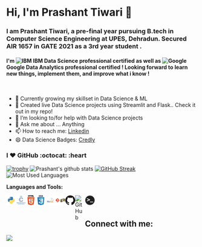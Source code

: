 # Hi, I'm Prashant Tiwari 👋
### I am Prashant Tiwari, a pre-final year pursuing B.tech in Computer Science Engineering at UPES, Dehradun. Secured AIR 1657 in GATE 2021 as a 3rd year student . 
#### I'm <img alt="IBM" width="46px" src="https://images.mktw.net/im-242189?width=1280&size=1.77777778" /> IBM Data Science professional certified as well as <img alt="Google" width="46px" src="https://i.gadgets360cdn.com/large/google_full_pixabay_1517481845616.jpg" /> Google Data Analytics professional certified ! Looking forward to learn new things, implement them, and improve what i know !
<br>

- 🔭 Currently growing my skillset in Data Science & ML
- 👯 Created live Data Science projects using Streamlit and Flask.. Check it out in my repo!
- 🤔 I’m looking to/for help with Data Science projects
- 💬 Ask me about ... Anything
- 📫 How to reach me: [Linkedin](https://www.linkedin.com/in/prashant-tiwari-310860183/)
- 😄 Data Science Badges: [Credly](https://www.credly.com/users/prashant-tiwari.6279eb46)


### I :heart: GitHub :octocat: :heart
[![trophy](https://github-profile-trophy.vercel.app/?username=Prashanttiwari0412)](https://github.com/ryo-ma/github-profile-trophy)
![Prashant's github stats](https://github-readme-stats.vercel.app/api?username=Prashanttiwari0412&show_icons=true&line_height=32&theme=radical)
[![GitHub Streak](https://github-readme-streak-stats.herokuapp.com/?user=Prashanttiwari0412&theme=dark)](https://github.com/DenverCoder1/github-readme-streak-stats)
![Most Used Languages](https://github-readme-stats.vercel.app/api/top-langs/?username=Prashanttiwari0412&layout=compact&theme=vision-friendly-dark)



**Languages and Tools:**  

<img align="left" alt="Python" width="26px" src="https://raw.githubusercontent.com/github/explore/80688e429a7d4ef2fca1e82350fe8e3517d3494d/topics/python/python.png" />
<img align="left" alt="C" width="26px" src="https://raw.githubusercontent.com/github/explore/78df643247d429f6cc873026c0622819ad797942/topics/c/c.png" />
<img align="left" alt="HTML5" width="26px" src="https://raw.githubusercontent.com/github/explore/80688e429a7d4ef2fca1e82350fe8e3517d3494d/topics/html/html.png" />
<img align="left" alt="CSS3" width="26px" src="https://raw.githubusercontent.com/github/explore/80688e429a7d4ef2fca1e82350fe8e3517d3494d/topics/css/css.png" />
<img align="left" alt="Mysql" width="26px" src="https://raw.githubusercontent.com/github/explore/80688e429a7d4ef2fca1e82350fe8e3517d3494d/topics/mysql/mysql.png" />
<img align="left" alt="Git" width="26px" src="https://raw.githubusercontent.com/github/explore/80688e429a7d4ef2fca1e82350fe8e3517d3494d/topics/git/git.png" />
<img align="left" alt="GitHub" width="26px" src="https://raw.githubusercontent.com/github/explore/78df643247d429f6cc873026c0622819ad797942/topics/github/github.png" />
<img align="left" alt="GitHub" width="26px" src="https://raw.githubusercontent.com/github/explore/78df643247d429f6cc873026c0622819ad797942/topics/github/jupyter.png" />
<img align="left" alt="Terminal" width="26px" src="https://raw.githubusercontent.com/github/explore/80688e429a7d4ef2fca1e82350fe8e3517d3494d/topics/terminal/terminal.png" />

<br><br>

## Connect with me:

<p align = "center">
  
[<img src="https://img.shields.io/badge/linkedin-%2312100E.svg?&style=for-the-badge&logo=linkedin&logoColor=white&color=black" />](https://www.linkedin.com/in/prashant-tiwari-310860183/)
<br>

<br>

<br>

